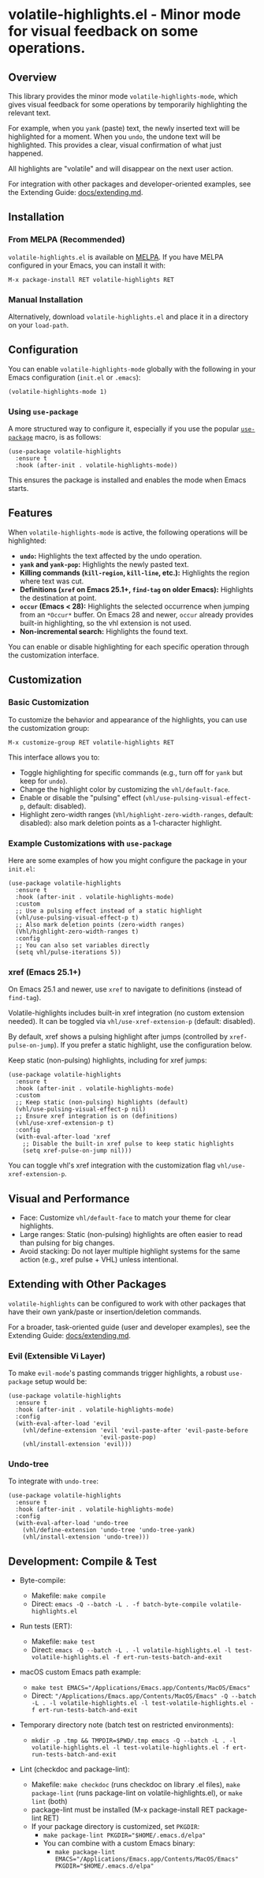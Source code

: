# volatile-highlights.el - Minor mode for visual feedback on some operations.

## Overview

This library provides the minor mode `volatile-highlights-mode`, which gives visual feedback for some operations by temporarily highlighting the relevant text.

For example, when you `yank` (paste) text, the newly inserted text will be highlighted for a moment. When you `undo`, the undone text will be highlighted. This provides a clear, visual confirmation of what just happened.

All highlights are "volatile" and will disappear on the next user action.

For integration with other packages and developer-oriented examples, see the Extending Guide: [docs/extending.md](docs/extending.md).

## Installation

### From MELPA (Recommended)

`volatile-highlights.el` is available on [MELPA](https://melpa.org/#/volatile-highlights). If you have MELPA configured in your Emacs, you can install it with:

`M-x package-install RET volatile-highlights RET`

### Manual Installation

Alternatively, download `volatile-highlights.el` and place it in a directory on your `load-path`.

## Configuration

You can enable `volatile-highlights-mode` globally with the following in your Emacs configuration (`init.el` or `.emacs`):

```emacs-lisp
(volatile-highlights-mode 1)
```

### Using `use-package`

A more structured way to configure it, especially if you use the popular [`use-package`](https://github.com/jwiegley/use-package) macro, is as follows:

```emacs-lisp
(use-package volatile-highlights
  :ensure t
  :hook (after-init . volatile-highlights-mode))
```

This ensures the package is installed and enables the mode when Emacs starts.

## Features

When `volatile-highlights-mode` is active, the following operations will be highlighted:

-   **`undo`:** Highlights the text affected by the undo operation.
-   **`yank` and `yank-pop`:** Highlights the newly pasted text.
-   **Killing commands (`kill-region`, `kill-line`, etc.):** Highlights the region where text was cut.
-   **Definitions (`xref` on Emacs 25.1+, `find-tag` on older Emacs):** Highlights the destination at point.
-   **`occur` (Emacs < 28):** Highlights the selected occurrence when jumping from an `*Occur*` buffer.
    On Emacs 28 and newer, `occur` already provides built-in highlighting, so the vhl extension is not used.
-   **Non-incremental search:** Highlights the found text.

You can enable or disable highlighting for each specific operation through the customization interface.

## Customization

### Basic Customization

To customize the behavior and appearance of the highlights, you can use the customization group:

`M-x customize-group RET volatile-highlights RET`

This interface allows you to:
-   Toggle highlighting for specific commands (e.g., turn off for `yank` but keep for `undo`).
-   Change the highlight color by customizing the `vhl/default-face`.
-   Enable or disable the "pulsing" effect (`vhl/use-pulsing-visual-effect-p`, default: disabled).
-   Highlight zero-width ranges (`Vhl/highlight-zero-width-ranges`, default: disabled): also mark deletion points as a 1-character highlight.

### Example Customizations with `use-package`

Here are some examples of how you might configure the package in your `init.el`:

```emacs-lisp
(use-package volatile-highlights
  :ensure t
  :hook (after-init . volatile-highlights-mode)
  :custom
  ;; Use a pulsing effect instead of a static highlight
  (vhl/use-pulsing-visual-effect-p t)
  ;; Also mark deletion points (zero-width ranges)
  (Vhl/highlight-zero-width-ranges t)
  :config
  ;; You can also set variables directly
  (setq vhl/pulse-iterations 5))
```

### xref (Emacs 25.1+)

On Emacs 25.1 and newer, use `xref` to navigate to definitions (instead of `find-tag`).

Volatile-highlights includes built-in xref integration (no custom extension needed). It can be toggled via `vhl/use-xref-extension-p` (default: disabled).

By default, xref shows a pulsing highlight after jumps (controlled by `xref-pulse-on-jump`). If you prefer a static highlight, use the configuration below.

Keep static (non-pulsing) highlights, including for xref jumps:

```emacs-lisp
(use-package volatile-highlights
  :ensure t
  :hook (after-init . volatile-highlights-mode)
  :custom
  ;; Keep static (non-pulsing) highlights (default)
  (vhl/use-pulsing-visual-effect-p nil)
  ;; Ensure xref integration is on (definitions)
  (vhl/use-xref-extension-p t)
  :config
  (with-eval-after-load 'xref
    ;; Disable the built-in xref pulse to keep static highlights
    (setq xref-pulse-on-jump nil)))
```

You can toggle vhl's xref integration with the customization flag `vhl/use-xref-extension-p`.

## Visual and Performance

- Face: Customize `vhl/default-face` to match your theme for clear highlights.
- Large ranges: Static (non-pulsing) highlights are often easier to read than pulsing for big changes.
- Avoid stacking: Do not layer multiple highlight systems for the same action (e.g., xref pulse + VHL) unless intentional.

## Extending with Other Packages

`volatile-highlights` can be configured to work with other packages that have their own yank/paste or insertion/deletion commands.

For a broader, task-oriented guide (user and developer examples), see the Extending Guide: [docs/extending.md](docs/extending.md).

### Evil (Extensible Vi Layer)

To make `evil-mode`'s pasting commands trigger highlights, a robust `use-package` setup would be:

```emacs-lisp
(use-package volatile-highlights
  :ensure t
  :hook (after-init . volatile-highlights-mode)
  :config
  (with-eval-after-load 'evil
    (vhl/define-extension 'evil 'evil-paste-after 'evil-paste-before
                          'evil-paste-pop)
    (vhl/install-extension 'evil)))
```

### Undo-tree

To integrate with `undo-tree`:

```emacs-lisp
(use-package volatile-highlights
  :ensure t
  :hook (after-init . volatile-highlights-mode)
  :config
  (with-eval-after-load 'undo-tree
    (vhl/define-extension 'undo-tree 'undo-tree-yank)
    (vhl/install-extension 'undo-tree)))
```

## Development: Compile & Test

- Byte-compile:
  - Makefile: `make compile`
  - Direct: `emacs -Q --batch -L . -f batch-byte-compile volatile-highlights.el`

- Run tests (ERT):
  - Makefile: `make test`
  - Direct: `emacs -Q --batch -L . -l volatile-highlights.el -l test-volatile-highlights.el -f ert-run-tests-batch-and-exit`

- macOS custom Emacs path example:
  - `make test EMACS="/Applications/Emacs.app/Contents/MacOS/Emacs"`
  - Direct: `"/Applications/Emacs.app/Contents/MacOS/Emacs" -Q --batch -L . -l volatile-highlights.el -l test-volatile-highlights.el -f ert-run-tests-batch-and-exit`

- Temporary directory note (batch test on restricted environments):
  - `mkdir -p .tmp && TMPDIR=$PWD/.tmp emacs -Q --batch -L . -l volatile-highlights.el -l test-volatile-highlights.el -f ert-run-tests-batch-and-exit`

- Lint (checkdoc and package-lint):
  - Makefile: `make checkdoc` (runs checkdoc on library .el files), `make package-lint` (runs package-lint on volatile-highlights.el), or `make lint` (both)
  - package-lint must be installed (M-x package-install RET package-lint RET)
  - If your package directory is customized, set `PKGDIR`:
    - `make package-lint PKGDIR="$HOME/.emacs.d/elpa"`
    - You can combine with a custom Emacs binary:
      - `make package-lint EMACS="/Applications/Emacs.app/Contents/MacOS/Emacs" PKGDIR="$HOME/.emacs.d/elpa"`
